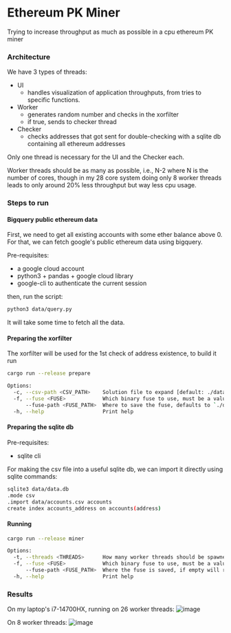 # Ethereum PK Miner
Trying to increase throughput as much as possible in a cpu ethereum PK miner

### Architecture
We have 3 types of threads:
- UI
    - handles visualization of application throughputs, from tries to specific functions.
- Worker
    - generates random number and checks in the xorfilter
    - if true, sends to checker thread
- Checker
    - checks addresses that got sent for double-checking with a sqlite db containing all ethereum addresses

Only one thread is necessary for the UI and the Checker each.

Worker threads should be as many as possible, i.e., N-2 where N is the number of cores,
though in my 28 core system doing only 8 worker threads leads to only around 20% less throughput but way less cpu usage.

### Steps to run
#### Bigquery public ethereum data
First, we need to get all existing accounts with some ether balance above 0.
For that, we can fetch google's public ethereum data using bigquery.

Pre-requisites:
- a google cloud account
- python3 + pandas + google cloud library
- google-cli to authenticate the current session

then, run the script:
```bash
python3 data/query.py
```
It will take some time to fetch all the data.

#### Preparing the xorfilter
The xorfilter will be used for the 1st check of address existence, to build it run
```bash
cargo run --release prepare

Options:
  -c, --csv-path <CSV_PATH>    Solution file to expand [default: ./data/accounts.csv]
  -f, --fuse <FUSE>            Which binary fuse to use, must be a value of 8, 16, 32 [default: 16]
      --fuse-path <FUSE_PATH>  Where to save the fuse, defaults to `./data/xorfilter{fuse}` [default: ]
  -h, --help                   Print help
```

#### Preparing the sqlite db
Pre-requisites:
- sqlite cli

For making the csv file into a useful sqlite db, we can import it directly using sqlite commands:
```bash
sqlite3 data/data.db
.mode csv
.import data/accounts.csv accounts
create index accounts_address on accounts(address)
```

#### Running
```bash
cargo run --release miner

Options:
  -t, --threads <THREADS>      How many worker threads should be spawned, if empty will use the num_cpus crate [default: 0]
  -f, --fuse <FUSE>            Which binary fuse to use, must be a value of 8, 16, 32 [default: 16]
      --fuse-path <FUSE_PATH>  Where the fuse is saved, if empty will read `./data/xorfilter{fuse}` [default: ]
  -h, --help                   Print help
```

### Results
On my laptop's i7-14700HX, running on 26 worker threads:
![image](https://github.com/user-attachments/assets/7d87144f-e377-4afe-9b51-b11441fe9364)

On 8 worker threads:
![image](https://github.com/user-attachments/assets/b47a037e-3026-42b1-a927-2536be6ed303)
